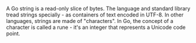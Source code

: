 A Go string is a read-only slice of bytes.
The language and standard library tread strings specially - as containers of text encoded in UTF-8.
In other languages, strings are made of "characters".
In Go, the concept of a character is called a rune - it's an integer that represents a Unicode code point.